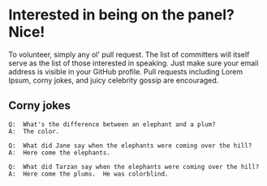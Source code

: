# Interested in being on the panel?  Nice!

To volunteer, simply any ol' pull request.  The list of committers will itself serve as the list of those interested in speaking.  Just make sure your email address is visible in your GitHub profile.  Pull requests including Lorem Ipsum, corny jokes, and juicy celebrity gossip are encouraged.

## Corny jokes

```
Q:  What's the difference between an elephant and a plum?
A:  The color.

Q:  What did Jane say when the elephants were coming over the hill?
A:  Here come the elephants.

Q:  What did Tarzan say when the elephants were coming over the hill?
A:  Here come the plums.  He was colorblind.
```
